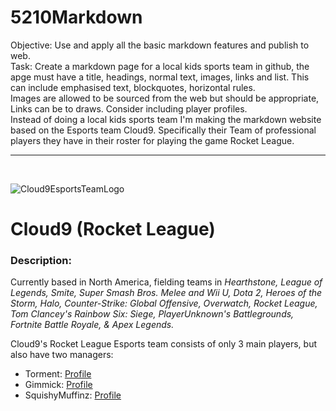 # 5210Markdown

<p1>Objective: Use and apply all the basic markdown features and publish to web.<br>
Task: Create a markdown page for a local kids sports team in github, the apge must have a title, headings, normal text, images, links and list. This can include emphasised text, blockquotes, horizontal rules.<br>
Images are allowed to be sourced from the web but should be appropriate, Links can be to draws. Consider including player profiles.<br>
Instead of doing a local kids sports team I'm making the markdown website based on the Esports team Cloud9. Specifically their Team of professional players they have in their roster for playing the game Rocket League.</p1>

***

<br>

![Cloud9EsportsTeamLogo](https://static1.squarespace.com/static/519d9fe3e4b0dd1ef2ceba77/t/52f430f2e4b05d1230be1716/1391735028312/Facebook_Timeline_Banner_C9.png?format=1000w)

<h1>Cloud9 (Rocket League)</h1>

<h3>Description:</h3>

Currently based in North America, fielding teams in *Hearthstone, League of Legends, Smite, Super Smash Bros. Melee and Wii U, Dota 2, Heroes of the Storm, Halo, Counter-Strike: Global Offensive, Overwatch, Rocket League, Tom Clancey's Rainbow Six: Siege, PlayerUnknown's Battlegrounds, Fortnite Battle Royale, & Apex Legends.*

Cloud9's Rocket League Esports team consists of only 3 main players, but also have two managers:
 
- Torment: [Profile](https://liquipedia.net/rocketleague/Torment)
- Gimmick: [Profile](https://liquipedia.net/rocketleague/Gimmick)
-  SquishyMuffinz: [Profile](https://liquipedia.net/rocketleague/SquishyMuffinz)

